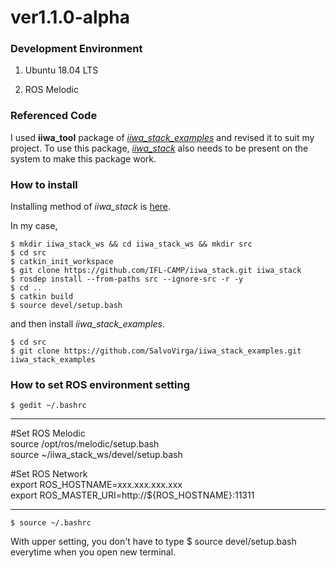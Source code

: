 # ver1.1.0-alpha

### Development Environment
1. Ubuntu 18.04 LTS

2. ROS Melodic


### Referenced Code
I used __iiwa_tool__ package of [_iiwa_stack_examples_][link1] and revised it to suit my project.
To use this package, [_iiwa_stack_][link2] also needs to be present on the system to make this package work.

[link1]: https://github.com/SalvoVirga/iiwa_stack_examples
[link2]: https://github.com/IFL-CAMP/iiwa_stack

### How to install
Installing method of _iiwa_stack_ is [here][link3].

[link3]:https://github.com/IFL-CAMP/iiwa_stack/wiki/roscore_setup

In my case,
 
    $ mkdir iiwa_stack_ws && cd iiwa_stack_ws && mkdir src
    $ cd src
    $ catkin_init_workspace
    $ git clone https://github.com/IFL-CAMP/iiwa_stack.git iiwa_stack
    $ rosdep install --from-paths src --ignore-src -r -y
    $ cd ..
    $ catkin build
    $ source devel/setup.bash

and then install _iiwa_stack_examples_.

    $ cd src
    $ git clone https://github.com/SalvoVirga/iiwa_stack_examples.git iiwa_stack_examples
    
### How to set ROS environment setting

    $ gedit ~/.bashrc
    
---
#Set ROS Melodic  
source /opt/ros/melodic/setup.bash    
source ~/iiwa_stack_ws/devel/setup.bash   

#Set ROS Network  
export ROS_HOSTNAME=xxx.xxx.xxx.xxx  
export ROS_MASTER_URI=http://${ROS_HOSTNAME}:11311  

---

    $ source ~/.bashrc
    
With upper setting, you don't have to type $ source devel/setup.bash everytime when you open new terminal.
